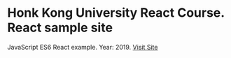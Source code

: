 # Honk Kong University React Course. React sample site
JavaScript ES6 React example. 
Year: 2019.
[Visit Site](vulcan-logic.github.io/WEB_HKU_React)
